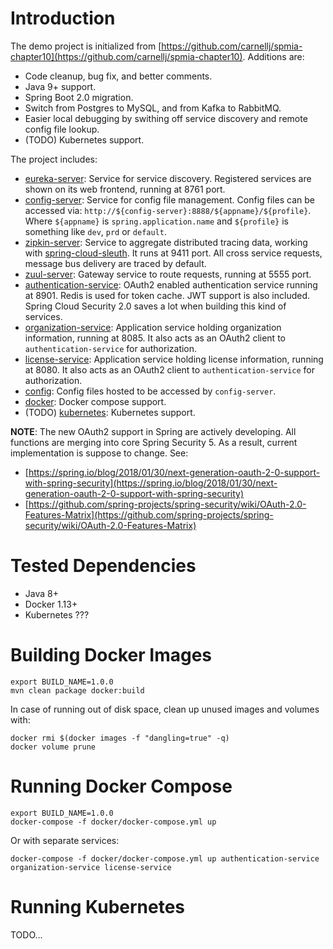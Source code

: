 # Introduction
The demo project is initialized from [https://github.com/carnellj/spmia-chapter10](https://github.com/carnellj/spmia-chapter10). Additions are:
- Code cleanup, bug fix, and better comments.
- Java 9+ support.
- Spring Boot 2.0 migration.
- Switch from Postgres to MySQL, and from Kafka to RabbitMQ.
- Easier local debugging by swithing off service discovery and remote config file lookup.
- (TODO) Kubernetes support.

The project includes:
- [eureka-server](eureka-server): Service for service discovery. Registered services are shown on its web frontend, running at 8761 port.
- [config-server](config-server): Service for config file management. Config files can be accessed via: `http://${config-server}:8888/${appname}/${profile}`. Where `${appname}` is `spring.application.name` and `${profile}` is something like `dev`, `prd` or `default`.
- [zipkin-server](zipkin-server): Service to aggregate distributed tracing data, working with [spring-cloud-sleuth](https://github.com/spring-cloud/spring-cloud-sleuth/). It runs at 9411 port. All cross service requests, message bus delivery are traced by default.
- [zuul-server](zuul-server): Gateway service to route requests, running at 5555 port.
- [authentication-service](authentication-service): OAuth2 enabled authentication service running at 8901. Redis is used for token cache. JWT support is also included. Spring Cloud Security 2.0 saves a lot when building this kind of services. 
- [organization-service](organization-service): Application service holding organization information, running at 8085. It also acts as an OAuth2 client to `authentication-service` for authorization.
- [license-service](license-service): Application service holding license information, running at 8080. It also acts as an OAuth2 client to `authentication-service` for authorization.
- [config](config): Config files hosted to be accessed by `config-server`.
- [docker](docker): Docker compose support.
- (TODO) [kubernetes](kubernetes): Kubernetes support.

**NOTE**: The new OAuth2 support in Spring are actively developing. All functions are merging into core Spring Security 5. As a result, current implementation is suppose to change. See:
- [https://spring.io/blog/2018/01/30/next-generation-oauth-2-0-support-with-spring-security](https://spring.io/blog/2018/01/30/next-generation-oauth-2-0-support-with-spring-security)
- [https://github.com/spring-projects/spring-security/wiki/OAuth-2.0-Features-Matrix](https://github.com/spring-projects/spring-security/wiki/OAuth-2.0-Features-Matrix)

# Tested Dependencies
- Java 8+
- Docker 1.13+
- Kubernetes ???

# Building Docker Images
```
export BUILD_NAME=1.0.0
mvn clean package docker:build
```
In case of running out of disk space, clean up unused images and volumes with:
```
docker rmi $(docker images -f "dangling=true" -q)
docker volume prune
```

# Running Docker Compose
```
export BUILD_NAME=1.0.0
docker-compose -f docker/docker-compose.yml up
```
Or with separate services:
```
docker-compose -f docker/docker-compose.yml up authentication-service organization-service license-service
```

# Running Kubernetes
TODO...
